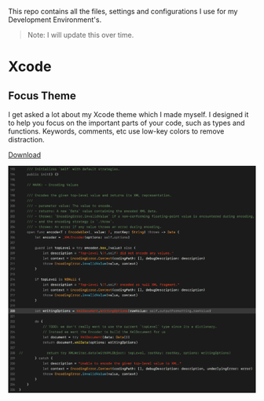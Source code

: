 This repo contains all the files, settings and configurations I use for my Development Environment's.

> Note: I will update this over time.

# Xcode

## Focus Theme

I get asked a lot about my Xcode theme which I made myself. I designed it to help you focus on the important parts of your code, such as types and functions. Keywords, comments, etc use low-key colors to remove distraction.

[Download][focus-link]

[![Focus – Xcode Theme][focus-image]][focus-link]



[focus-image]:      https://github.com/shaps80/Development-Environment/raw/master/Xcode/Focus.png
[focus-link]:       https://github.com/shaps80/Development-Environment/raw/master/Xcode/Focus.xccolortheme
